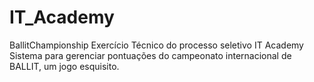 # IT_Academy
 BallitChampionship
 Exercício Técnico do processo seletivo IT Academy
 Sistema para gerenciar pontuações do campeonato internacional de BALLIT, um jogo esquisito.

